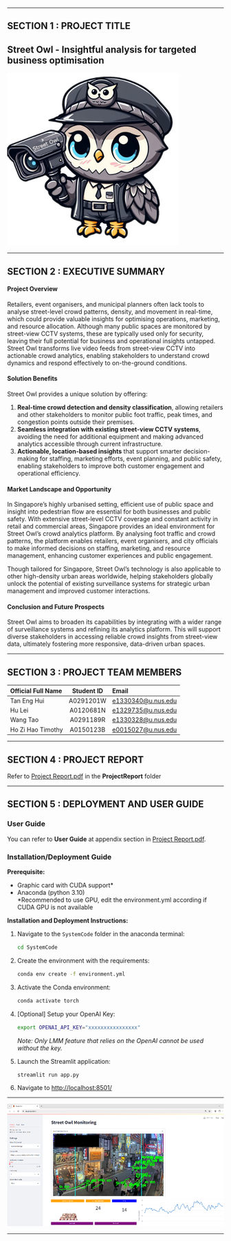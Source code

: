 ﻿

---

## SECTION 1 : PROJECT TITLE
## Street Owl - Insightful analysis for targeted business optimisation

<img src="Images/streetowl.png" width="400" />  

---

## SECTION 2 : EXECUTIVE SUMMARY
#### Project Overview  
Retailers, event organisers, and municipal planners often lack tools to analyse street-level crowd patterns, density, and movement in real-time, which could provide valuable insights for optimising operations, marketing, and resource allocation. Although many public spaces are monitored by street-view CCTV systems, these are typically used only for security, leaving their full potential for business and operational insights untapped. Street Owl transforms live video feeds from street-view CCTV into actionable crowd analytics, enabling stakeholders to understand crowd dynamics and respond effectively to on-the-ground conditions.

#### Solution Benefits  
Street Owl provides a unique solution by offering:

1. **Real-time crowd detection and density classification**, allowing retailers and other stakeholders to monitor public foot traffic, peak times, and congestion points outside their premises.
2. **Seamless integration with existing street-view CCTV systems**, avoiding the need for additional equipment and making advanced analytics accessible through current infrastructure.
3. **Actionable, location-based insights** that support smarter decision-making for staffing, marketing efforts, event planning, and public safety, enabling stakeholders to improve both customer engagement and operational efficiency.

#### Market Landscape and Opportunity  
In Singapore’s highly urbanised setting, efficient use of public space and insight into pedestrian flow are essential for both businesses and public safety. With extensive street-level CCTV coverage and constant activity in retail and commercial areas, Singapore provides an ideal environment for Street Owl’s crowd analytics platform. By analysing foot traffic and crowd patterns, the platform enables retailers, event organisers, and city officials to make informed decisions on staffing, marketing, and resource management, enhancing customer experiences and public engagement.

Though tailored for Singapore, Street Owl’s technology is also applicable to other high-density urban areas worldwide, helping stakeholders globally unlock the potential of existing surveillance systems for strategic urban management and improved customer interactions.

#### Conclusion and Future Prospects  
Street Owl aims to broaden its capabilities by integrating with a wider range of surveillance systems and refining its analytics platform. This will support diverse stakeholders in accessing reliable crowd insights from street-view data, ultimately fostering more responsive, data-driven urban spaces.

---

## SECTION 3 : PROJECT TEAM MEMBERS

| Official Full Name  | Student ID | Email  |
| :------------ |:---------------:| :-----|
| Tan Eng Hui | A0291201W | e1330340@u.nus.edu |
| Hu Lei | A0120681N | e1329735@u.nus.edu |
| Wang Tao | A0291189R | e1330328@u.nus.edu |
| Ho Zi Hao Timothy| A0150123B | e0015027@u.nus.edu |

---

## SECTION 4 : PROJECT REPORT

Refer to [Project Report.pdf](ProjectReport/Project%20Report.pdf) in the **ProjectReport** folder


---

## SECTION 5 : DEPLOYMENT AND USER GUIDE

### User Guide

You can  refer to  **User Guide** at appendix section in [Project Report.pdf](ProjectReport/Project%20Report.pdf). 


### Installation/Deployment Guide

**Prerequisite:**
- Graphic card with CUDA support*  
- Anaconda (python 3.10)  
*Recommended to use GPU, edit the environment.yml according if CUDA GPU is not available  

**Installation and Deployment Instructions:**

1. Navigate to the `SystemCode` folder in the anaconda terminal:
   ```bash
   cd SystemCode
   ```

2. Create the environment with the requirements:
   ```bash
   conda env create -f environment.yml
   ```

3. Activate the Conda environment:
   ```bash
   conda activate torch
   ```

4. [Optional] Setup your OpenAI Key:
   ```bash
   export OPENAI_API_KEY="xxxxxxxxxxxxxxxx"
   ```
   *Note: Only LMM feature that relies on the OpenAI cannot be used without the key.*

5. Launch the Streamlit application:
   ```bash
   streamlit run app.py
   ```

6. Navigate to [http://localhost:8501/](http://localhost:8501/)

---

![Street Owl Web Application](Images/web_screenshot.png)



---
